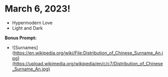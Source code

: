 # March 6, 2023!
- Hypermodern Love
- Light and Dark

**Bonus Prompt:**
- ![Surnames](https://en.wikipedia.org/wiki/File:Distribution_of_Chinese_Surname_An.jpg](https://upload.wikimedia.org/wikipedia/en/c/c7/Distribution_of_Chinese_Surname_An.jpg)

